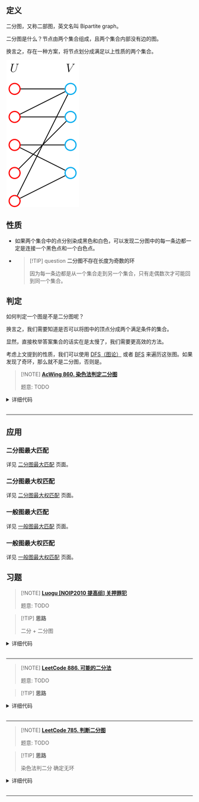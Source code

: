 ## 定义

二分图，又称二部图，英文名叫 Bipartite graph。

二分图是什么？节点由两个集合组成，且两个集合内部没有边的图。

换言之，存在一种方案，将节点划分成满足以上性质的两个集合。

![](graph/images/bi-graph.svg)

## 性质

- 如果两个集合中的点分别染成黑色和白色，可以发现二分图中的每一条边都一定是连接一个黑色点和一个白色点。

-   > [!TIP] question **二分图不存在长度为奇数的环**
    > 
    > 因为每一条边都是从一个集合走到另一个集合，只有走偶数次才可能回到同一个集合。

## 判定

如何判定一个图是不是二分图呢？

换言之，我们需要知道是否可以将图中的顶点分成两个满足条件的集合。

显然，直接枚举答案集合的话实在是太慢了，我们需要更高效的方法。

考虑上文提到的性质，我们可以使用 [DFS（图论）](graph/dfs.md) 或者 [BFS](graph/bfs.md) 来遍历这张图。如果发现了奇环，那么就不是二分图，否则是。

> [!NOTE] **[AcWing 860. 染色法判定二分图](https://www.acwing.com/problem/content/862/)**
> 
> 题意: TODO

<details>
<summary>详细代码</summary>
<!-- tabs:start -->

##### **C++**

```cpp
#include <algorithm>
#include <cstring>
#include <iostream>

using namespace std;

const int N = 100010, M = 200010;

int n, m;
int h[N], e[M], ne[M], idx;
int color[N];

void add(int a, int b) { e[idx] = b, ne[idx] = h[a], h[a] = idx++; }

bool dfs(int u, int c) {
    color[u] = c;

    for (int i = h[u]; i != -1; i = ne[i]) {
        int j = e[i];
        if (!color[j]) {
            if (!dfs(j, 3 - c)) return false;
        } else if (color[j] == c)
            return false;
    }

    return true;
}

int main() {
    scanf("%d%d", &n, &m);

    memset(h, -1, sizeof h);

    while (m--) {
        int a, b;
        scanf("%d%d", &a, &b);
        add(a, b), add(b, a);
    }

    bool flag = true;
    for (int i = 1; i <= n; i++)
        if (!color[i]) {
            if (!dfs(i, 1)) {
                flag = false;
                break;
            }
        }

    if (flag)
        puts("Yes");
    else
        puts("No");

    return 0;
}
```

##### **Python**

```python
"""
1. 什么是二分图？
2. 可以把所有的点 划分为两个集合，集合A和B中的点互不相连。
3. 一个图是二分图，当且仅当图中不存在奇数环（一个环中的边数是奇数）
   ​	用反证法很好证明。（1-2-1-2-1）起点和终点是会连在一起的.

染色法：判别一个图是不是二分图（一个简单的DFS）
- O(n+m)
- 一条边的两个点一定是属于两个不同的集合
- 由于二分图中没有奇数环，所以染色过程一定没有矛盾（反证法可以证明）

"""


# Python用DFS容易爆栈，建议用BFS再做一遍
def add_edge(a, b):
    global idx
    ev[idx] = b
    ne[idx] = h[a]
    h[a] = idx
    idx += 1


def dfs(u, c):
    color[u] = c
    i = h[u]
    while i != -1:
        j = ev[i]
        if color[j] == 0:
            if not dfs(j, (3 - c)):
                return False
        elif color[j] == c:
            return False
        i = ne[i]
    return True


if __name__ == '__main__':
    N = 100010
    M = 2 * N
    h = [-1] * N
    ev = [0] * M
    ne = [0] * M
    idx = 0
    color = [0] * N

    n, m = map(int, input().split())
    for _ in range(m):
        a, b = map(int, input().split())
        add_edge(a, b)
        add_edge(b, a)
    flag = True
    for i in range(1, n + 1):
        if color[i] == 0:
            if not dfs(i, 1):
                flag = False
                break
    if flag:
        print("Yes")
    else:
        print("No")


# BFS
def add_edge(a, b):
    global idx
    ev[idx] = b
    ne[idx] = h[a]
    h[a] = idx
    idx += 1


def bfs(i, u):
    import queue
    q = queue.Queue()
    q.put([i, u])

    color[i] = u
    while not q.empty():
        u, c = q.get()
        i = h[u]
        while i != -1:
            j = ev[i]
            if not color[j]:
                color[j] = 3 - c
                q.put([j, 3 - c])
            elif color[j] == c:
                return False
            i = ne[i]
    return True


if __name__ == '__main__':
    N = 100010
    M = 2 * N
    h = [-1] * N
    ev = [0] * M
    ne = [0] * M
    idx = 0
    color = [0] * N

    n, m = map(int, input().split())
    for _ in range(m):
        a, b = map(int, input().split())
        add_edge(a, b)
        add_edge(b, a)

    flag = True
    for i in range(1, n + 1):
        if not color[i]:
            if not bfs(i, 1):
                flag = False
                break
    if flag:
        print("Yes")
    else:
        print("No")
```

<!-- tabs:end -->
</details>

<br>

* * *


## 应用

### 二分图最大匹配

详见 [二分图最大匹配](graph/graph-matching/bigraph-match.md) 页面。

### 二分图最大权匹配

详见 [二分图最大权匹配](graph/graph-matching/bigraph-weight-match.md) 页面。

### 一般图最大匹配

详见 [一般图最大匹配](graph/graph-matching/general-match.md) 页面。

### 一般图最大权匹配

详见 [一般图最大权匹配](graph/graph-matching/general-weight-match.md) 页面。

## 习题

> [!NOTE] **[Luogu [NOIP2010 提高组] 关押罪犯](https://www.luogu.com.cn/problem/P1525)**
> 
> 题意: TODO

> [!TIP] **思路**
> 
> 二分 + 二分图

<details>
<summary>详细代码</summary>
<!-- tabs:start -->

##### **C++**

```cpp
#include <bits/stdc++.h>
using namespace std;

const int N = 2e4 + 10, M = 2e5 + 10;

int n, m;
int h[N], e[M], w[M], ne[M], idx;
int color[N];

void add(int a, int b, int c) {
    e[idx] = b, w[idx] = c, ne[idx] = h[a], h[a] = idx ++ ;
}

bool dfs(int u, int c, int m) {
    color[u] = c;
    for (int i = h[u]; ~i; i = ne[i]) {
        // ATTENTION
        if (w[i] <= m)
            continue;
        
        int j = e[i];
        if (color[j] == c)
            return false;
        if (!color[j] && !dfs(j, 3 - c, m))
            return false;
    }
    return true;
}

bool check(int m) {
    memset(color, 0, sizeof color);
    for (int i = 1; i <= n; ++ i )
        if (!color[i])
            if (!dfs(i, 1, m))
                return false;
    return true;
}

int main() {
    memset(h, -1, sizeof h);
    
    cin >> n >> m;
    
    while (m -- ) {
        int a, b, c;
        cin >> a >> b >> c;
        add(a, b, c), add(b, a, c);
    }
    
    int l = 0, r = 1e9;
    while (l < r) {
        int m = l + r >> 1;
        if (check(m))
            r = m;
        else
            l = m + 1;
    }
    cout << l << endl;
    
    return 0;
}
```

##### **Python**

```python

```

<!-- tabs:end -->
</details>

<br>

* * *

> [!NOTE] **[LeetCode 886. 可能的二分法](https://leetcode.cn/problems/possible-bipartition/)**
> 
> 题意: TODO

> [!TIP] **思路**
> 
> 

<details>
<summary>详细代码</summary>
<!-- tabs:start -->

##### **C++**

```cpp
class Solution {
public:
    const static int N = 1e4 + 10, M = N << 1;

    int h[N], e[M], ne[M], idx;
    void init() {
        memset(h, -1, sizeof h);
        idx = 0;
    }
    void add(int a, int b) {
        e[idx] = b, ne[idx] = h[a], h[a] = idx ++ ;
    }

    int color[N];
    bool dfs(int u, int c) {
        color[u] = c;
        for (int i = h[u]; ~i; i = ne[i]) {
            int j = e[i];
            if (!color[j]) {
                if (!dfs(j, 3 - c))
                    return false;
            } else if (color[j] == c)
                return false;
        }
        return true;
    }

    bool possibleBipartition(int n, vector<vector<int>>& dislikes) {
        init();
        for (auto & d : dislikes)
            add(d[0], d[1]), add(d[1], d[0]);
        
        memset(color, 0, sizeof color);
        for (int i = 1; i <= n; ++ i )
            if (!color[i]) {
                if (!dfs(i, 1))
                    return false;
            }
        return true;
    }
};
```

##### **Python**

```python

```

<!-- tabs:end -->
</details>

<br>

* * *

> [!NOTE] **[LeetCode 785. 判断二分图](https://leetcode.cn/problems/is-graph-bipartite/)**
> 
> 题意: TODO

> [!TIP] **思路**
> 
> 染色法判二分 确定无环

<details>
<summary>详细代码</summary>
<!-- tabs:start -->

##### **C++**

```cpp
class Solution {
public:
    vector<vector<int>> g;
    vector<int> color;

    bool dfs(int u, int c) {
        color[u] = c;
        for (auto v : g[u])
            if (color[v] != -1) {
                if (color[v] == c)
                    return false;
            } else if (!dfs(v, c ^ 1))
                return false;
        return true;
    }

    bool isBipartite(vector<vector<int>>& graph) {
        g = graph;
        color = vector<int>(g.size(), -1);

        for (int i = 0; i < g.size(); ++ i )
            if (color[i] == -1)
                if (!dfs(i, 0))
                    return false;
        return true;
    }
};
```

##### **Python**

```python

```

<!-- tabs:end -->
</details>

<br>

* * *